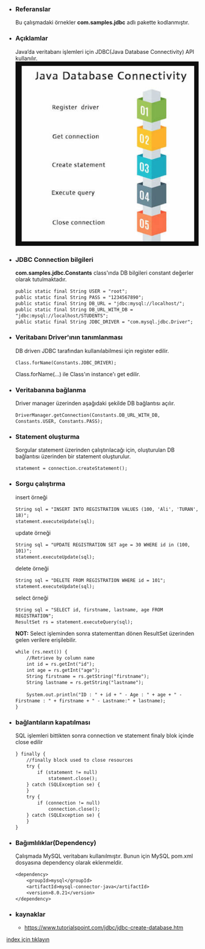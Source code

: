 * ### Referanslar
    Bu çalışmadaki örnekler **com.samples.jdbc** adlı pakette  kodlanmıştır.

* ### Açıklamlar
    Java’da veritabanı işlemleri için JDBC(Java Database Connectivity) API kullanılır. 
     ![](../images/Jdbc.png)

* ### JDBC Connection bilgileri
    **com.samples.jdbc.Constants** class'ında DB bilgileri constant değerler olarak tutulmaktadır.
    ```
    public static final String USER = "root";
    public static final String PASS = "1234567890";
    public static final String DB_URL = "jdbc:mysql://localhost/";
    public static final String DB_URL_WITH_DB = "jdbc:mysql://localhost/STUDENTS";
    public static final String JDBC_DRIVER = "com.mysql.jdbc.Driver";
    ```

* ### Veritabanı Driver'ının tanımlanması
    DB driverı JDBC tarafından kullanılabilmesi için register edilir. 
    ```
    Class.forName(Constants.JDBC_DRIVER);
    ```
    
    Class.forName(...) ile Class'ın instance'ı get edilir.

* ### Veritabanına bağlanma
    Driver manager üzerinden aşağıdaki şekilde DB bağlantısı açılır.
    ```
    DriverManager.getConnection(Constants.DB_URL_WITH_DB, Constants.USER, Constants.PASS);
    ```

* ### Statement oluşturma
    Sorgular statement üzerinden çalıştırılacağı için, oluşturulan DB bağlantısı üzerinden bir statement oluşturulur.
    ```
    statement = connection.createStatement();
    ```

* ### Sorgu çalıştırma
    insert örneği
    ```
    String sql = "INSERT INTO REGISTRATION VALUES (100, 'Ali', 'TURAN', 18)";
    statement.executeUpdate(sql);
    ```
    
    update örneği
    ```
    String sql = "UPDATE REGISTRATION SET age = 30 WHERE id in (100, 101)";
    statement.executeUpdate(sql);
    ```
    
    delete örneği
    ```
    String sql = "DELETE FROM REGISTRATION WHERE id = 101";
    statement.executeUpdate(sql);
    ```
    
    select örneği
    ```
    String sql = "SELECT id, firstname, lastname, age FROM REGISTRATION";
    ResultSet rs = statement.executeQuery(sql);
    ```

    **NOT:** Select işleminden sonra statementtan dönen ResultSet üzerinden gelen verilere erişilebilir.
    ```
    while (rs.next()) {
        //Retrieve by column name
        int id = rs.getInt("id");
        int age = rs.getInt("age");
        String firstname = rs.getString("firstname");
        String lastname = rs.getString("lastname");
    
        System.out.println("ID : " + id + " - Age : " + age + " - Firstname : " + firstname + " - Lastname:" + lastname);
    }
    ```

* ### bağlantıların kapatılması
    SQL işlemleri bittikten sonra connection ve statement finaly blok içinde close edilir
    ```
    } finally {
        //finally block used to close resources
        try {
            if (statement != null)
                statement.close();
        } catch (SQLException se) {
        }
        try {
            if (connection != null)
                connection.close();
        } catch (SQLException se) {
        }
    }
    ```

* ### Bağımlılıklar(Dependency)
    Çalışmada MySQL veritabanı kullanılmıştır. Bunun için MySQL pom.xml dosyasına dependency olarak eklenmeldir.
    ```
    <dependency>
        <groupId>mysql</groupId>
        <artifactId>mysql-connector-java</artifactId>
        <version>8.0.21</version>
    </dependency>
    ```
    

* ### kaynaklar
    - https://www.tutorialspoint.com/jdbc/jdbc-create-database.htm
    

[index için tıklayın](../README.md)
